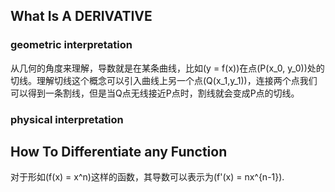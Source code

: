 ## What Is A DERIVATIVE

### geometric interpretation
从几何的角度来理解，导数就是在某条曲线，比如\(y = f(x)\)在点\(P(x_0, y_0)\)处的切线。理解切线这个概念可以引入曲线上另一个点\(Q(x_1,y_1)\)，连接两个点我们可以得到一条割线，但是当Q点无线接近P点时，割线就会变成P点的切线。


### physical interpretation

## How To Differentiate any Function
对于形如\(f(x) = x^n\)这样的函数，其导数可以表示为\(f'(x) = nx^{n-1}\).